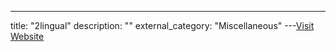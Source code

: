 ---
title: "2lingual"
description: ""
external_category: "Miscellaneous"
---[Visit Website](http://www.2lingual.com/)


